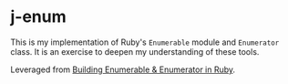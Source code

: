 # j-enum

This is my implementation of Ruby's `Enumerable` module and `Enumerator` class. It is an exercise to deepen my understanding of these tools.

Leveraged from [Building Enumerable & Enumerator in Ruby](https://practicingruby.com/articles/building-enumerable-and-enumerator).
